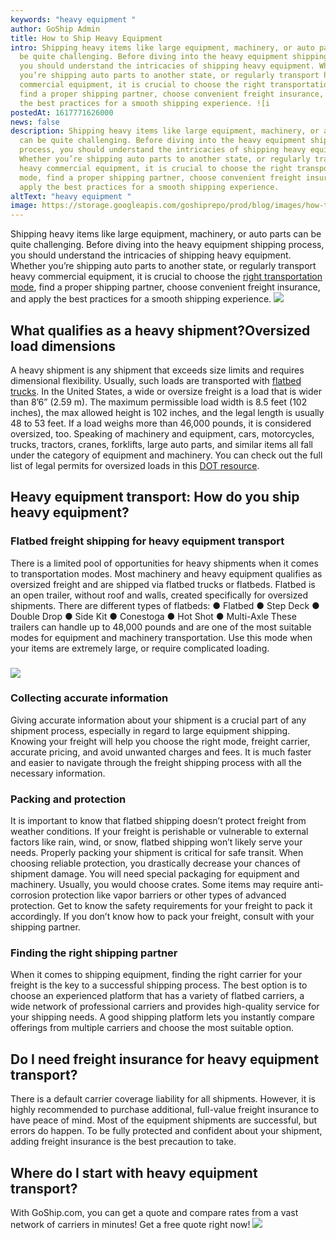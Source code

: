 ```yaml
---
keywords: "heavy equipment "
author: GoShip Admin
title: How to Ship Heavy Equipment
intro: Shipping heavy items like large equipment, machinery, or auto parts can
  be quite challenging. Before diving into the heavy equipment shipping process,
  you should understand the intricacies of shipping heavy equipment. Whether
  you’re shipping auto parts to another state, or regularly transport heavy
  commercial equipment, it is crucial to choose the right transportation mode,
  find a proper shipping partner, choose convenient freight insurance, and apply
  the best practices for a smooth shipping experience. ![i
postedAt: 1617771626000
news: false
description: Shipping heavy items like large equipment, machinery, or auto parts
  can be quite challenging. Before diving into the heavy equipment shipping
  process, you should understand the intricacies of shipping heavy equipment.
  Whether you’re shipping auto parts to another state, or regularly transport
  heavy commercial equipment, it is crucial to choose the right transportation
  mode, find a proper shipping partner, choose convenient freight insurance, and
  apply the best practices for a smooth shipping experience.
altText: "heavy equipment "
image: https://storage.googleapis.com/goshiprepo/prod/blog/images/how-to-ship-heavy-equipment.jpeg
---
```

Shipping heavy items like large equipment, machinery, or auto parts can be quite challenging. Before diving into the heavy equipment shipping process, you should understand the intricacies of shipping heavy equipment. Whether you’re shipping auto parts to another state, or regularly transport heavy commercial equipment, it is crucial to choose the [right transportation mode](https://www.goship.com/blog/modes-of-transportation-in-logistics/https://www.goship.com/blog/modes-of-transportation-in-logistics/), find a proper shipping partner, choose convenient freight insurance, and apply the best practices for a smooth shipping experience. [![](https://www.goship.com/wp-content/uploads/2021/02/1ace89b4-fe28-40ff-a2a7-4cddc60fc9ec.png)](https://www.goship.com/)

What qualifies as a heavy shipment?Oversized load dimensions
------------------------------------------------------------

A heavy shipment is any shipment that exceeds size limits and requires dimensional flexibility. Usually, such loads are transported with [flatbed trucks](https://www.goship.com/blog/what-is-flatbed-shipping/). In the United States, a wide or oversize freight is a load that is wider than 8’6” (2.59 m). The maximum permissible load width is 8.5 feet (102 inches), the max allowed height is 102 inches, and the legal length is usually 48 to 53 feet. If a load weighs more than 46,000 pounds, it is considered oversized, too. Speaking of machinery and equipment, cars, motorcycles, trucks, tractors, cranes, forklifts, large auto parts, and similar items all fall under the category of equipment and machinery. You can check out the full list of legal permits for oversized loads in this [DOT resource](http://www.dot.state.ak.us/mscve/assets/webdocs/permits_manual.pdf).

Heavy equipment transport: How do you ship heavy equipment?
-----------------------------------------------------------

### Flatbed freight shipping for heavy equipment transport

There is a limited pool of opportunities for heavy shipments when it comes to transportation modes. Most machinery and heavy equipment qualifies as oversized freight and are shipped via flatbed trucks or flatbeds. Flatbed is an open trailer, without roof and walls, created specifically for oversized shipments. There are different types of flatbeds: ● Flatbed ● Step Deck ● Double Drop ● Side Kit ● Conestoga ● Hot Shot ● Multi-Axle These trailers can handle up to 48,000 pounds and are one of the most suitable modes for equipment and machinery transportation. Use this mode when your items are extremely large, or require complicated loading.

### [![](https://www.goship.com/wp-content/uploads/2021/02/1ace89b4-fe28-40ff-a2a7-4cddc60fc9ec.png)](https://www.goship.com/)

### Collecting accurate information

Giving accurate information about your shipment is a crucial part of any shipment process, especially in regard to large equipment shipping. Knowing your freight will help you choose the right mode, freight carrier, accurate pricing, and avoid unwanted charges and fees. It is much faster and easier to navigate through the freight shipping process with all the necessary information.

### Packing and protection

It is important to know that flatbed shipping doesn’t protect freight from weather conditions. If your freight is perishable or vulnerable to external factors like rain, wind, or snow, flatbed shipping won’t likely serve your needs. Properly packing your shipment is critical for safe transit. When choosing reliable protection, you drastically decrease your chances of shipment damage. You will need special packaging for equipment and machinery. Usually, you would choose crates. Some items may require anti-corrosion protection like vapor barriers or other types of advanced protection. Get to know the safety requirements for your freight to pack it accordingly. If you don’t know how to pack your freight, consult with your shipping partner.

### Finding the right shipping partner

When it comes to shipping equipment, finding the right carrier for your freight is the key to a successful shipping process. The best option is to choose an experienced platform that has a variety of flatbed carriers, a wide network of professional carriers and provides high-quality service for your shipping needs. A good shipping platform lets you instantly compare offerings from multiple carriers and choose the most suitable option.

Do I need freight insurance for heavy equipment transport?
----------------------------------------------------------

There is a default carrier coverage liability for all shipments. However, it is highly recommended to purchase additional, full-value freight insurance to have peace of mind. Most of the equipment shipments are successful, but errors do happen. To be fully protected and confident about your shipment, adding freight insurance is the best precaution to take.

Where do I start with heavy equipment transport?
------------------------------------------------

With GoShip.com, you can get a quote and compare rates from a vast network of carriers in minutes! Get a free quote right now! [![](https://www.goship.com/wp-content/uploads/2021/02/1ace89b4-fe28-40ff-a2a7-4cddc60fc9ec.png)](https://www.goship.com/)
